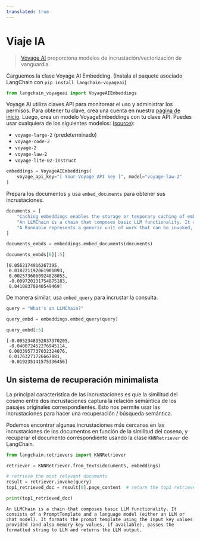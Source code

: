 ```yaml
---
translated: true
---
```


# Viaje IA

>[Voyage AI](https://www.voyageai.com/) proporciona modelos de incrustación/vectorización de vanguardia.

Carguemos la clase Voyage AI Embedding. (Instala el paquete asociado LangChain con `pip install langchain-voyageai`)

```python
from langchain_voyageai import VoyageAIEmbeddings
```

Voyage AI utiliza claves API para monitorear el uso y administrar los permisos. Para obtener tu clave, crea una cuenta en nuestra [página de inicio](https://www.voyageai.com). Luego, crea un modelo VoyageEmbeddings con tu clave API. Puedes usar cualquiera de los siguientes modelos: ([source](https://docs.voyageai.com/docs/embeddings)):

- `voyage-large-2` (predeterminado)
- `voyage-code-2`
- `voyage-2`
- `voyage-law-2`
- `voyage-lite-02-instruct`

```python
embeddings = VoyageAIEmbeddings(
    voyage_api_key="[ Your Voyage API key ]", model="voyage-law-2"
)
```

Prepara los documentos y usa `embed_documents` para obtener sus incrustaciones.

```python
documents = [
    "Caching embeddings enables the storage or temporary caching of embeddings, eliminating the necessity to recompute them each time.",
    "An LLMChain is a chain that composes basic LLM functionality. It consists of a PromptTemplate and a language model (either an LLM or chat model). It formats the prompt template using the input key values provided (and also memory key values, if available), passes the formatted string to LLM and returns the LLM output.",
    "A Runnable represents a generic unit of work that can be invoked, batched, streamed, and/or transformed.",
]
```

```python
documents_embds = embeddings.embed_documents(documents)
```

```python
documents_embds[0][:5]
```

```output
[0.0562174916267395,
 0.018221192061901093,
 0.0025736060924828053,
 -0.009720131754875183,
 0.04108370840549469]
```

De manera similar, usa `embed_query` para incrustar la consulta.

```python
query = "What's an LLMChain?"
```

```python
query_embd = embeddings.embed_query(query)
```

```python
query_embd[:5]
```

```output
[-0.0052348352037370205,
 -0.040072452276945114,
 0.0033957737032324076,
 0.01763271726667881,
 -0.019235141575336456]
```

## Un sistema de recuperación minimalista

La principal característica de las incrustaciones es que la similitud del coseno entre dos incrustaciones captura la relación semántica de los pasajes originales correspondientes. Esto nos permite usar las incrustaciones para hacer una recuperación / búsqueda semántica.

 Podemos encontrar algunas incrustaciones más cercanas en las incrustaciones de los documentos en función de la similitud del coseno, y recuperar el documento correspondiente usando la clase `KNNRetriever` de LangChain.

```python
from langchain.retrievers import KNNRetriever

retriever = KNNRetriever.from_texts(documents, embeddings)

# retrieve the most relevant documents
result = retriever.invoke(query)
top1_retrieved_doc = result[0].page_content  # return the top1 retrieved result

print(top1_retrieved_doc)
```

```output
An LLMChain is a chain that composes basic LLM functionality. It consists of a PromptTemplate and a language model (either an LLM or chat model). It formats the prompt template using the input key values provided (and also memory key values, if available), passes the formatted string to LLM and returns the LLM output.
```

